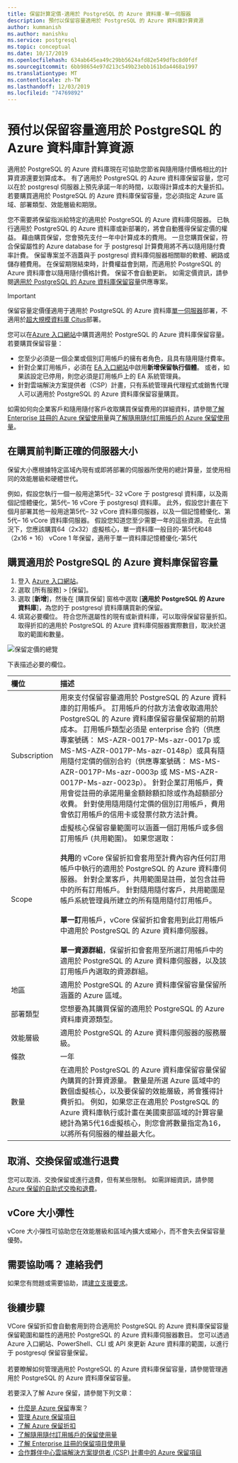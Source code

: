```yaml
---
title: 保留計算定價-適用於 PostgreSQL 的 Azure 資料庫-單一伺服器
description: 預付以保留容量適用於 PostgreSQL 的 Azure 資料庫計算資源
author: kummanish
ms.author: manishku
ms.service: postgresql
ms.topic: conceptual
ms.date: 10/17/2019
ms.openlocfilehash: 634ab645ea49c29bb5624afd82e549dfbc8d0fdf
ms.sourcegitcommit: 6bb98654e97d213c549b23ebb161bda4468a1997
ms.translationtype: MT
ms.contentlocale: zh-TW
ms.lasthandoff: 12/03/2019
ms.locfileid: "74769892"
---
```

# <a name="prepay-for-azure-database-for-postgresql-compute-resources-with-reserved-capacity"></a>預付以保留容量適用於 PostgreSQL 的 Azure 資料庫計算資源

適用於 PostgreSQL 的 Azure 資料庫現在可協助您節省與隨用隨付價格相比的計算資源還要划算成本。 有了適用於 PostgreSQL 的 Azure 資料庫保留容量，您可以在於 postgresql 伺服器上預先承諾一年的時間，以取得計算成本的大量折扣。 若要購買適用於 PostgreSQL 的 Azure 資料庫保留容量，您必須指定 Azure 區域、部署類型、效能層級和期限。 </br>

您不需要將保留指派給特定的適用於 PostgreSQL 的 Azure 資料庫伺服器。 已執行適用於 PostgreSQL 的 Azure 資料庫或新部署的，將會自動獲得保留定價的權益。 藉由購買保留，您會預先支付一年中計算成本的費用。 一旦您購買保留，符合保留屬性的 Azure database for 于 postgresql 計算費用將不再以隨用隨付費率計費。 保留專案並不涵蓋與于 postgresql 資料庫伺服器相關聯的軟體、網路或儲存體費用。 在保留期限結束時，計費權益會到期，而適用於 PostgreSQL 的 Azure 資料庫會以隨用隨付價格計費。 保留不會自動更新。 如需定價資訊，請參閱[適用於 PostgreSQL 的 Azure 資料庫保留容量](https://azure.microsoft.com/pricing/details/postgresql/)供應專案。 </br>

> [!IMPORTANT]
> 保留容量定價僅適用于適用於 PostgreSQL 的 Azure 資料庫[單一伺服器](https://docs.microsoft.com/azure/postgresql/overview#azure-database-for-postgresql---single-server)部署，不適用於[超大規模資料庫 Citus](https://docs.microsoft.com/azure/postgresql/overview#azure-database-for-postgresql---hyperscale-citus)部署。

您可以在[Azure 入口網站](https://portal.azure.com/)中購買適用於 PostgreSQL 的 Azure 資料庫保留容量。 若要購買保留容量：

* 您至少必須是一個企業或個別訂用帳戶的擁有者角色，且具有隨用隨付費率。
* 針對企業訂用帳戶，必須在 [EA 入口網站](https://ea.azure.com/)中啟用**新增保留執行個體**。 或者，如果該設定已停用，則您必須是訂用帳戶上的 EA 系統管理員。
* 針對雲端解決方案提供者（CSP）計畫，只有系統管理員代理程式或銷售代理人可以適用於 PostgreSQL 的 Azure 資料庫保留容量購買。 </br>

如需如何向企業客戶和隨用隨付客戶收取購買保留費用的詳細資料，請參閱[了解 Enterprise 註冊的 Azure 保留使用量](https://docs.microsoft.com/azure/billing/billing-understand-reserved-instance-usage-ea)與[了解隨用隨付訂用帳戶的 Azure 保留使用量](https://docs.microsoft.com/azure/billing/billing-understand-reserved-instance-usage)。


## <a name="determine-the-right-server-size-before-purchase"></a>在購買前判斷正確的伺服器大小

保留大小應根據特定區域內現有或即將部署的伺服器所使用的總計算量，並使用相同的效能層級和硬體世代。</br>

例如，假設您執行一個一般用途第5代– 32 vCore 于 postgresql 資料庫，以及兩個記憶體優化，第5代– 16 vCore 于 postgresql 資料庫。 此外，假設您計畫在下個月部署其他一般用途第5代– 32 vCore 資料庫伺服器，以及一個記憶體優化、第5代– 16 vCore 資料庫伺服器。 假設您知道您至少需要一年的這些資源。 在此情況下，您應該購買64（2x32）虛擬核心，單一資料庫一般目的-第5代和48（2x16 + 16） vCore 1 年保留，適用于單一資料庫記憶體優化-第5代


## <a name="buy-azure-database-for-postgresql-reserved-capacity"></a>購買適用於 PostgreSQL 的 Azure 資料庫保留容量

1. 登入 [Azure 入口網站](https://portal.azure.com/)。
2. 選取 [所有服務] > [保留]。
3. 選取 [**新增**]，然後在 [購買保留] 窗格中選取 [**適用於 PostgreSQL 的 Azure 資料庫**]，為您的于 postgresql 資料庫購買新的保留。
4. 填寫必要欄位。 符合您所選屬性的現有或新資料庫，可以取得保留容量折扣。 取得折扣的適用於 PostgreSQL 的 Azure 資料庫伺服器實際數目，取決於選取的範圍和數量。


![保留定價的總覽](media/concepts-reserved-pricing/postgresql-reserved-price.png)


下表描述必要的欄位。

| 欄位 | 描述 |
| :------------ | :------- |
| Subscription   | 用來支付保留容量適用於 PostgreSQL 的 Azure 資料庫的訂用帳戶。 訂用帳戶的付款方法會收取適用於 PostgreSQL 的 Azure 資料庫保留容量保留期的前期成本。 訂用帳戶類型必須是 enterprise 合約（供應專案號碼： MS-AZR-0017P-Ms-azr-0017p 或 MS-MS-AZR-0017P-Ms-azr-0148p）或具有隨用隨付定價的個別合約（供應專案號碼： MS-MS-AZR-0017P-Ms-azr-0003p 或 MS-MS-AZR-0017P-Ms-azr-0023p）。 針對企業訂用帳戶，費用會從註冊的承諾用量金額餘額扣除或作為超額部分收費。 針對使用隨用隨付定價的個別訂用帳戶，費用會依訂用帳戶的信用卡或發票付款方法計費。
| Scope | 虛擬核心保留容量範圍可以涵蓋一個訂用帳戶或多個訂用帳戶 (共用範圍)。 如果您選取： </br></br> **共用**的 vCore 保留折扣會套用至計費內容內任何訂用帳戶中執行的適用於 PostgreSQL 的 Azure 資料庫伺服器。 針對企業客戶，共用範圍是註冊，並包含註冊中的所有訂用帳戶。 針對隨用隨付客戶，共用範圍是帳戶系統管理員所建立的所有隨用隨付訂用帳戶。</br></br> **單一訂**用帳戶，vCore 保留折扣會套用到此訂用帳戶中適用於 PostgreSQL 的 Azure 資料庫伺服器。 </br></br> **單一資源群組**，保留折扣會套用至所選訂用帳戶中的適用於 PostgreSQL 的 Azure 資料庫伺服器，以及該訂用帳戶內選取的資源群組。
| 地區 | 適用於 PostgreSQL 的 Azure 資料庫保留容量保留所涵蓋的 Azure 區域。
| 部署類型 | 您想要為其購買保留的適用於 PostgreSQL 的 Azure 資料庫資源類型。
| 效能層級 | 適用於 PostgreSQL 的 Azure 資料庫伺服器的服務層級。
| 條款 | 一年
| 數量 | 在適用於 PostgreSQL 的 Azure 資料庫保留容量保留內購買的計算資源量。 數量是所選 Azure 區域中的數個虛擬核心，以及要保留的效能層級，將會獲得計費折扣。 例如，如果您正在適用於 PostgreSQL 的 Azure 資料庫執行或計畫在美國東部區域的計算容量總計為第5代16虛擬核心，則您會將數量指定為16，以將所有伺服器的權益最大化。

## <a name="cancel-exchange-or-refund-reservations"></a>取消、交換保留或進行退費

您可以取消、交換保留或進行退費，但有某些限制。 如需詳細資訊，請參閱 [Azure 保留的自助式交換和退費](https://docs.microsoft.com/azure/billing/billing-azure-reservations-self-service-exchange-and-refund)。

## <a name="vcore-size-flexibility"></a>vCore 大小彈性

vCore 大小彈性可協助您在效能層級和區域內擴大或縮小，而不會失去保留容量優勢。 

## <a name="need-help-contact-us"></a>需要協助嗎？ 連絡我們

如果您有問題或需要協助，請[建立支援要求](https://portal.azure.com/#blade/Microsoft_Azure_Support/HelpAndSupportBlade/newsupportrequest)。

## <a name="next-steps"></a>後續步驟

VCore 保留折扣會自動套用到符合適用於 PostgreSQL 的 Azure 資料庫保留容量保留範圍和屬性的適用於 PostgreSQL 的 Azure 資料庫伺服器數目。 您可以透過 Azure 入口網站、PowerShell、CLI 或 API 來更新 Azure 資料庫的範圍，以進行于 postgresql 保留容量保留。 </br></br>
若要瞭解如何管理適用於 PostgreSQL 的 Azure 資料庫保留容量，請參閱管理適用於 PostgreSQL 的 Azure 資料庫保留容量。

若要深入了解 Azure 保留，請參閱下列文章：

* [什麼是 Azure 保留](https://docs.microsoft.com/azure/billing/billing-save-compute-costs-reservations)專案？
* [管理 Azure 保留項目](https://docs.microsoft.com/azure/billing/billing-manage-reserved-vm-instance)
* [了解 Azure 保留折扣](https://docs.microsoft.com/azure/billing/billing-understand-reservation-charges)
* [了解隨用隨付訂用帳戶的保留使用量](https://docs.microsoft.com/azure/billing/billing-understand-reservation-charges-postgresql)
* [了解 Enterprise 註冊的保留項目使用量](https://docs.microsoft.com/azure/billing/billing-understand-reserved-instance-usage-ea)
* [合作夥伴中心雲端解決方案提供者 (CSP) 計畫中的 Azure 保留項目](https://docs.microsoft.com/partner-center/azure-reservations)
